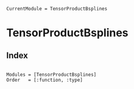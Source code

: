 ```@meta
CurrentModule = TensorProductBsplines
```
# TensorProductBsplines

## Index
```@index
```

```@autodocs
Modules = [TensorProductBsplines]
Order   = [:function, :type]
```